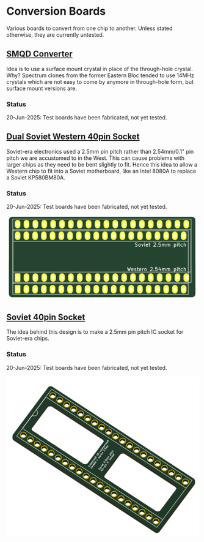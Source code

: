 # Conversion Boards
Various boards to convert from one chip to another.  Unless stated otherwise, they are currently untested.

## [SMQD Converter](/SMQD_Converter)
Idea is to use a surface mount crystal in place of the through-hole crystal.  Why?  Spectrum clones from the former Eastern Bloc tended to use 14MHz crystals which are not easy to come by anymore in through-hole form, but surface mount versions are.

### Status
20-Jun-2025: Test boards have been fabricated, not yet tested.<br>

## [Dual Soviet Western 40pin Socket](/Dual_Soviet_Western_40pin_Socket)
Soviet-era electronics used a 2.5mm pin pitch rather than 2.54mm/0.1" pin pitch we are accustomed to in the West.  This can cause problems with larger chips as they need to be bent slightly to fit.  Hence this idea to allow a Western chip to fit into a Soviet motherboard, like an Intel 8080A to replace a Soviet КР580ВМ80А.

### Status
20-Jun-2025: Test boards have been fabricated, not yet tested.<br>

![2.5mm pin pitch IC socket](/Dual_Soviet_Western_40pin_Socket/Dual_Soviet_Western_40pin_Socket_3D.png)

## [Soviet 40pin Socket](/Soviet_40pin_Socket)
The idea behind this design is to make a 2.5mm pin pitch IC socket for Soviet-era chips.

### Status
20-Jun-2025: Test boards have been fabricated, not yet tested.<br>

![2.5mm pin pitch IC socket](/Soviet_40pin_Socket/Soviet_40pin_Socket_3D.png)
